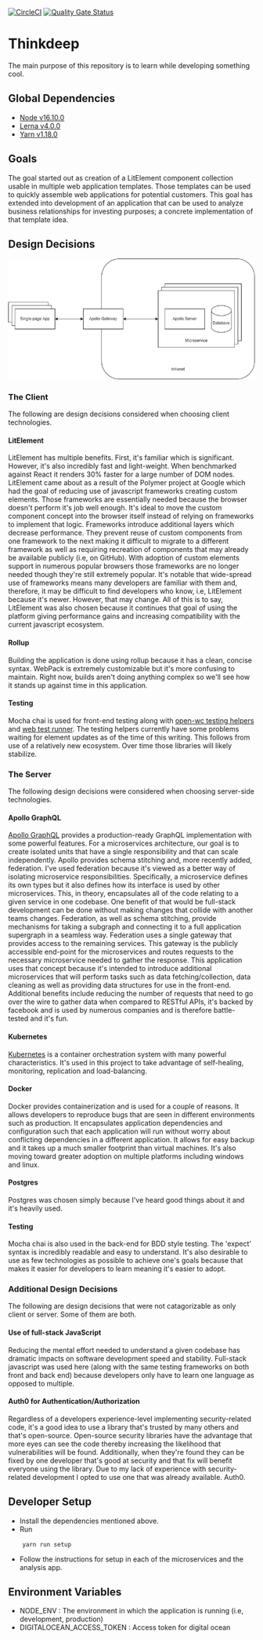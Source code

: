 [![CircleCI](https://circleci.com/gh/ThinkDeepTech/thinkdeep.svg?style=shield)](https://circleci.com/gh/ThinkDeepTech/thinkdeep)
[![Quality Gate Status](https://sonarcloud.io/api/project_badges/measure?project=ThinkDeepTech_thinkdeep&metric=alert_status)](https://sonarcloud.io/summary/new_code?id=ThinkDeepTech_thinkdeep)

# Thinkdeep
The main purpose of this repository is to learn while developing something cool.

## Global Dependencies
- [Node v16.10.0](https://nodejs.org/en/)
- [Lerna v4.0.0](https://github.com/lerna/lerna)
- [Yarn v1.18.0](https://yarnpkg.com/)

## Goals
The goal started out as creation of a LitElement component collection usable in multiple web application templates. Those
templates can be used to quickly assemble web applications for potential customers. This goal has extended
into development of an application that can be used to analyze business relationships for investing purposes; a concrete
implementation of that template idea.

## Design Decisions

![High Level Architecture](./img/predecos-high-level.png "High Level Architecture")

### The Client
The following are design decisions considered when choosing client technologies.

#### LitElement
LitElement has multiple benefits. First, it's familiar which is significant. However, it's also incredibly fast and light-weight.
When benchmarked against React it renders 30% faster for a large number of DOM nodes. LitElement came about as a result of the
Polymer project at Google which had the goal of reducing use of javascript frameworks creating custom elements. Those frameworks
are essentially needed because the browser doesn't perform it's job well enough. It's ideal to move the custom component concept into the browser itself instead
of relying on frameworks to implement that logic. Frameworks introduce additional layers which decrease performance. They prevent
reuse of custom components from one framework to the next making it difficult to migrate to a different framework as well as
requiring recreation of components that may already be available publicly (i.e, on GitHub). With adoption of custom elements support
in numerous popular browsers those frameworks are no longer needed though they're still extremely popular. It's notable
that wide-spread use of frameworks means many developers are familiar with them and, therefore, it may be difficult to find developers
who know, i.e, LitElement because it's newer. However, that may change. All of this is to say, LitElement was also chosen because it
continues that goal of using the platform giving performance gains and increasing compatibility with the current javascript ecosystem.

#### Rollup
Building the application is done using rollup because it has a clean, concise syntax. WebPack is extremely customizable but it's more
confusing to maintain. Right now, builds aren't doing anything complex so we'll see how it stands up against time in this application.

#### Testing
Mocha chai is used for front-end testing along with [open-wc testing helpers](https://open-wc.org/docs/testing/helpers/) and
[web test runner](https://modern-web.dev/docs/test-runner/overview/). The testing helpers currently have some problems waiting
for element updates as of the time of this writing. This follows from use of a relatively new ecosystem. Over time those
libraries will likely stabilize.

### The Server
The following design decisions were considered when choosing server-side technologies.

#### Apollo GraphQL
[Apollo GraphQL](https://www.apollographql.com/) provides a production-ready GraphQL implementation with some powerful features.
For a microservices architecture, our goal is to create isolated units that have a single responsibility and that can scale
independently. Apollo provides schema stitching and, more recently added, federation. I've used federation because it's viewed
as a better way of isolating microservice responsibilities. Specifically, a microservice defines its own types
but it also defines how its interface is used by other microservices. This, in theory, encapsulates all of the code relating to a given
service in one codebase. One benefit of that would be full-stack development can be done without making changes that collide
with another teams changes. Federation, as well as schema stitching, provide mechanisms for taking a subgraph and connecting
it to a full application supergraph in a seamless way. Federation uses a single gateway that provides access to the remaining
services. This gateway is the publicly accessible end-point for the microservices and routes requests to the necessary
microservice needed to gather the response. This application uses that concept because it's intended to introduce additional
microservices that will perform tasks such as data fetching/collection, data cleaning as well as providing data structures for
use in the front-end. Additional benefits include reducing the number of requests that need to go over the wire to gather data when
compared to RESTful APIs, it's backed by facebook and is used by numerous companies and is therefore battle-tested and it's fun.

#### Kubernetes
[Kubernetes](https://kubernetes.io/) is a container orchestration system with many powerful characteristics. It's used in this
project to take advantage of self-healing, monitoring, replication and load-balancing.

#### Docker
Docker provides containerization and is used for a couple of reasons. It allows developers to reproduce bugs that are seen in different
environments such as production. It encapsulates application dependencies and configuration such that each application will run
without worry about conflicting dependencies in a different application. It allows for easy backup and it takes up a much smaller
footprint than virtual machines. It's also moving toward greater adoption on multiple platforms including windows and linux.

#### Postgres
Postgres was chosen simply because I've heard good things about it and it's heavily used.

#### Testing
Mocha chai is also used in the back-end for BDD style testing. The 'expect' syntax is incredibly readable and easy to understand.
It's also desirable to use as few technologies as possible to achieve one's goals because that makes it easier for developers to
learn meaning it's easier to adopt.

### Additional Design Decisions
The following are design decisions that were not catagorizable as only client or server. Some of them are both.

#### Use of full-stack JavaScript
Reducing the mental effort needed to understand a given codebase has dramatic impacts on software development speed
and stability. Full-stack javascript was used here (along with the same testing frameworks on both front and back end)
because developers only have to learn one language as opposed to multiple.

#### Auth0 for Authentication/Authorization
Regardless of a developers experience-level implementing security-related code, it's a good idea to use a library that's
trusted by many others and that's open-source. Open-source security libraries have the advantage that more eyes can see the code
thereby increasing the likelihood that vulnerabilities will be found. Additionally, when they're found they can be fixed by
one developer that's good at security and that fix will benefit everyone using the library. Due to my lack of experience
with security-related development I opted to use one that was already available. Auth0.

## Developer Setup
- Install the dependencies mentioned above.
- Run
```console
    yarn run setup
```
- Follow the instructions for setup in each of the microservices and the analysis app.

## Environment Variables
- NODE_ENV : The environment in which the application is running (i.e, development, production)
- DIGITALOCEAN_ACCESS_TOKEN : Access token for digital ocean